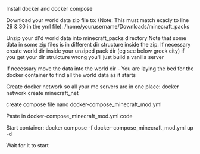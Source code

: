 Install docker and docker compose

Download your world data zip file to: (Note: This must match exacly to line 29 & 30 in the yml file):
/home/yourusername/Downloads/minecraft_packs

Unzip your dl'd world data into minecraft_packs directory
Note that some data in some zip files is in different dir structure inside the zip.
If necessary create world dir inside your unziped pack dir (eg see below greek city) if you get your dir struicture wrong you'll just build a vanilla server

If necessary move the data into the world dir - You are laying the bed for the docker container to find all the world data as it starts

Create docker network so all your mc servers are in one place: 
docker network create minecraft_net

create compose file
nano docker-compose_minecraft_mod.yml 

Paste in docker-compose_minecraft_mod.yml code

Start container:
docker compose -f docker-compose_minecraft_mod.yml up -d

Wait for it to start
